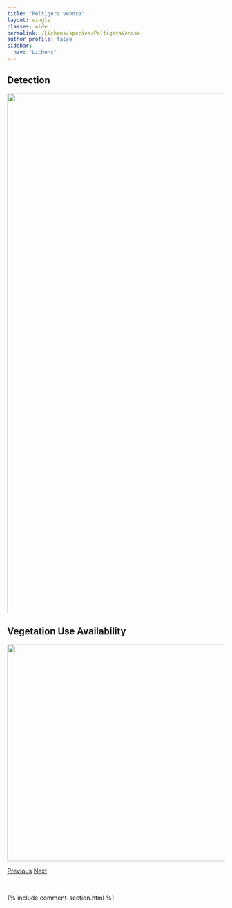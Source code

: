 ```yaml
---
title: "Peltigera venosa"
layout: single
classes: wide
permalink: /Lichens/species/PeltigeraVenosa
author_profile: false
sidebar:
  nav: "Lichens"
---
```


<h2>Detection</h2>

<a href="https://drive.google.com/uc?export=view&id=1NDa587_Y0ASa04AET53gOxpy2v2MIwDe">
<img src="https://drive.google.com/uc?export=view&id=1NDa587_Y0ASa04AET53gOxpy2v2MIwDe" height = "1200" width = "800">
</a>


<h2>Vegetation Use Availability</h2>

<a href="https://drive.google.com/uc?export=view&id=1wfk4ag-WdB0tFwPz9gOY7LUWtiD29P8G">
<img src="https://drive.google.com/uc?export=view&id=1wfk4ag-WdB0tFwPz9gOY7LUWtiD29P8G" height = "500" width = "1000">
</a>


<a href="/DevelopmentWebsite/Lichens/species/PeltigeraScabrosa" class="pagination--pager" title="Peltigera scabrosa">Previous</a> <a href="/DevelopmentWebsite/Lichens/species/PhaeocaliciumBetulinum" class="pagination--pager" title="Phaeocalicium betulinum">Next</a>

<p>&nbsp;</p>

{% include comment-section.html %}
